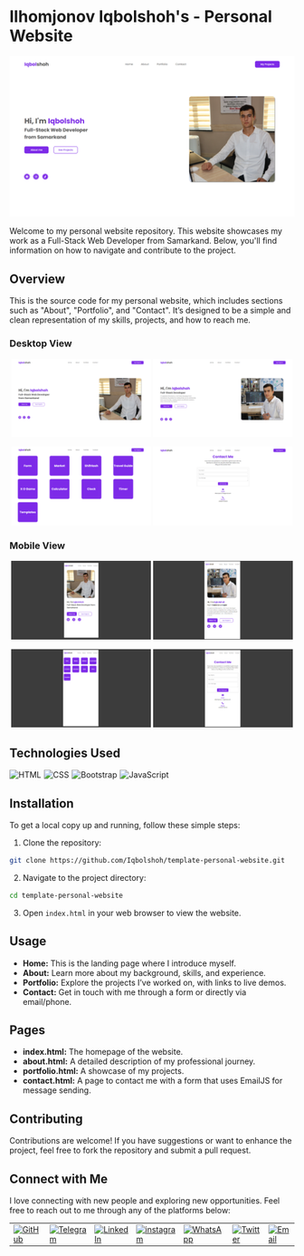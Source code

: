 # Ilhomjonov Iqbolshoh's - Personal Website

![Banner](./src/images/banner.png)

Welcome to my personal website repository. This website showcases my work as a Full-Stack Web Developer from Samarkand.
Below, you'll find information on how to navigate and contribute to the project.

## Overview

This is the source code for my personal website, which includes sections such as "About", "Portfolio", and "Contact".
It’s designed to be a simple and clean representation of my skills, projects, and how to reach me.

### Desktop View

<p align="center">
  <img src="./src/images/desktop(index).png" alt="Page index" width="49%" style="display: inline-block;">
  <img src="./src/images/desktop(about).png" alt="Page about" width="49%" style="display: inline-block;">
</p>
<p align="center">
  <img src="./src/images/desktop(portfolio).png" alt="Page portfolio" width="49%" style="display: inline-block;">
  <img src="./src/images/desktop(contact).png" alt="Page contact" width="49%" style="display: inline-block;">
</p>

### Mobile View

<p align="center">
  <img src="./src/images/mobile(index).png" alt="Page index" width="49%" style="display: inline-block;">
  <img src="./src/images/mobile(about).png" alt="Page about" width="49%" style="display: inline-block;">
</p>
<p align="center">
  <img src="./src/images/mobile(portfolio).png" alt="Page portfolio" width="49%" style="display: inline-block;">
  <img src="./src/images/mobile(contact).png" alt="Page contact" width="49%" style="display: inline-block;">
</p>


## Technologies Used

<div style="display: flex; flex-wrap: wrap; gap: 5px;">
  <img src="https://img.shields.io/badge/HTML-%23F06529.svg?style=for-the-badge&logo=html5&logoColor=white" alt="HTML">
  <img src="https://img.shields.io/badge/CSS-%231572B6.svg?style=for-the-badge&logo=css3&logoColor=white" alt="CSS">
  <img src="https://img.shields.io/badge/Bootstrap-%23563D7C.svg?style=for-the-badge&logo=bootstrap&logoColor=white"
    alt="Bootstrap">
  <img
    src="https://img.shields.io/badge/JavaScript-%23323330.svg?style=for-the-badge&logo=javascript&logoColor=%23F7DF1E"
    alt="JavaScript">
</div>

## Installation

To get a local copy up and running, follow these simple steps:

1. Clone the repository:

```bash
git clone https://github.com/Iqbolshoh/template-personal-website.git
```

2. Navigate to the project directory:

```bash
cd template-personal-website
```

3. Open `index.html` in your web browser to view the website.

## Usage

- **Home:** This is the landing page where I introduce myself.
- **About:** Learn more about my background, skills, and experience.
- **Portfolio:** Explore the projects I’ve worked on, with links to live demos.
- **Contact:** Get in touch with me through a form or directly via email/phone.

## Pages

- **index.html:** The homepage of the website.
- **about.html:** A detailed description of my professional journey.
- **portfolio.html:** A showcase of my projects.
- **contact.html:** A page to contact me with a form that uses EmailJS for message sending.

## Contributing

Contributions are welcome! If you have suggestions or want to enhance the project, feel free to fork the repository and
submit a pull request.


## Connect with Me

I love connecting with new people and exploring new opportunities. Feel free to reach out to me through any of the
platforms below:

<table>
  <tr>
    <td>
      <a href="https://github.com/iqbolshoh">
        <img
          src="https://raw.githubusercontent.com/rahuldkjain/github-profile-readme-generator/master/src/images/icons/Social/github.svg"
          height="48" width="48" alt="GitHub" />
      </a>
    </td>
    <td>
      <a href="https://t.me/iqbolshoh_777">
        <img
          src="https://github.com/gayanvoice/github-active-users-monitor/blob/master/public/images/icons/telegram.svg"
          height="48" width="48" alt="Telegram" />
      </a>
    </td>
    <td>
      <a href="https://www.linkedin.com/in/iiqbolshoh/">
        <img
          src="https://github.com/gayanvoice/github-active-users-monitor/blob/master/public/images/icons/linkedin.svg"
          height="48" width="48" alt="LinkedIn" />
      </a>
    </td>
    <td>
      <a href="https://instagram.com/iqbolshoh_777" target="blank"><img align="center"
          src="https://raw.githubusercontent.com/rahuldkjain/github-profile-readme-generator/master/src/images/icons/Social/instagram.svg"
          alt="instagram" height="48" width="48" /></a>
    </td>
    <td>
      <a href="https://wa.me/qr/22PVFQSMQQX4F1">
        <img
          src="https://github.com/gayanvoice/github-active-users-monitor/blob/master/public/images/icons/whatsapp.svg"
          height="48" width="48" alt="WhatsApp" />
      </a>
    </td>
    <td>
      <a href="https://x.com/iqbolshoh_777">
        <img src="https://img.shields.io/badge/X-000000?style=for-the-badge&logo=x&logoColor=white" height="48"
          width="48" alt="Twitter" />
      </a>
    </td>
    <td>
      <a href="mailto:iilhomjonov777@gmail.com">
        <img src="https://github.com/gayanvoice/github-active-users-monitor/blob/master/public/images/icons/gmail.svg"
          height="48" width="48" alt="Email" />
      </a>
    </td>
  </tr>
</table>
